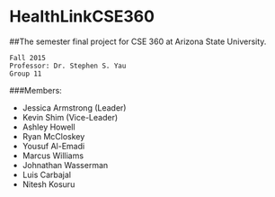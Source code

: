# HealthLinkCSE360
##The semester final project for CSE 360 at Arizona State University.
```
Fall 2015
Professor: Dr. Stephen S. Yau
Group 11
```
###Members:
* Jessica Armstrong (Leader)
* Kevin Shim (Vice-Leader)
* Ashley Howell
* Ryan McCloskey
* Yousuf Al-Emadi
* Marcus Williams
* Johnathan Wasserman
* Luis Carbajal
* Nitesh Kosuru
